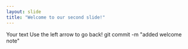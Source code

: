 ```yaml
---
layout: slide
title: "Welcome to our second slide!"
---
```

Your text
Use the left arrow to go back!
git commit -m "added welcome note"
